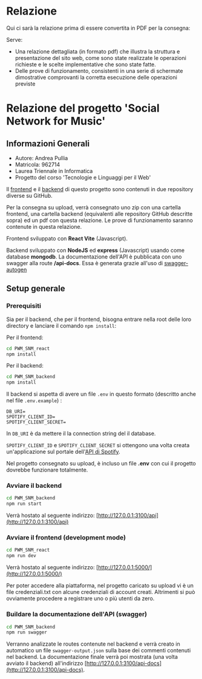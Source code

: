 # Relazione

Qui ci sarà la relazione prima di essere convertita in PDF per la consegna:

Serve:

- Una relazione dettagliata (in formato pdf) che illustra la struttura
e presentazione del sito web, come sono state realizzate le operazioni
richieste e le scelte implementative che sono state fatte.
- Delle prove di funzionamento, consistenti in una serie di schermate
dimostrative comprovanti la corretta esecuzione delle operazioni previste

# Relazione del progetto 'Social Network for Music'

## Informazioni Generali

- Autore: Andrea Pullia
- Matricola: 962714
- Laurea Triennale in Informatica
- Progetto del corso 'Tecnologie e Linguaggi per il Web'

Il [frontend](https://github.com/pullipulli/PWM_SNM_react)
e il [backend](https://github.com/pullipulli/PWM_SNM_backend)
di questo progetto sono contenuti in due repository diverse su GitHub.

Per la consegna su upload, verrà consegnato uno zip con una cartella frontend, una cartella backend (equivalenti alle repository GitHub descritte sopra) ed un pdf con questa relazione.
Le prove di funzionamento saranno contenute in questa relazione.

Frontend sviluppato con **React Vite** (Javascript).

Backend sviluppato con **NodeJS** ed **express** (Javascript) usando come database **mongodb**. La documentazione dell'API è pubblicata con uno swagger alla route **/api-docs**. Essa è generata grazie all'uso di [swagger-autogen](https://www.npmjs.com/package/swagger-autogen)

## Setup generale

### Prerequisiti

Sia per il backend, che per il frontend, bisogna entrare nella root delle loro directory e lanciare il comando ```npm install```:

Per il frontend:

```bash
cd PWM_SNM_react
npm install
 ```

 Per il backend:
 ```bash
cd PWM_SNM_backend
npm install
 ```

Il backend si aspetta di avere un file ```.env``` in questo formato (descritto anche nel file ```.env.example```) :

```
DB_URI=
SPOTIFY_CLIENT_ID=
SPOTIFY_CLIENT_SECRET=
```

In ```DB_URI``` è da mettere il la connection string del il database.

```SPOTIFY_CLIENT_ID``` e ```SPOTIFY_CLIENT_SECRET``` si ottengono una volta creata un'applicazione sul portale dell'[API di Spotify](https://developer.spotify.com/).

Nel progetto consegnato su upload, è incluso un file **.env** con cui il progetto dovrebbe funzionare totalmente.

### Avviare il backend

```bash
cd PWM_SNM_backend
npm run start
```
Verrà hostato al seguente indirizzo: [http://127.0.0.1:3100/api](http://127.0.0.1:3100/api)

### Avviare il frontend (development mode)

```bash
cd PWM_SNM_react
npm run dev
```
Verrà hostato al seguente indirizzo: [http://127.0.0.1:5000/](http://127.0.0.1:5000/)

Per poter accedere alla piattaforma, nel progetto caricato su upload vi è un file credenziali.txt con alcune credenziali di account creati. Altrimenti si può ovviamente procedere a registrare uno o più utenti da zero.

### Buildare la documentazione dell'API (swagger)

```bash
cd PWM_SNM_backend
npm run swagger
```

Verranno analizzate le routes contenute nel backend e verrà creato in automatico un file ```swagger-output.json``` sulla base dei commenti contenuti nel backend.
La documentazione finale verrà poi mostrata (una volta avviato il backend) all'indirizzo [http://127.0.0.1:3100/api-docs](http://127.0.0.1:3100/api-docs).